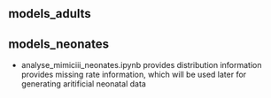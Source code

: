 # 


## models_adults

## models_neonates
* analyse_mimiciii_neonates.ipynb
  provides distribution information
  provides missing rate information, which will be used later for generating aritificial neonatal data